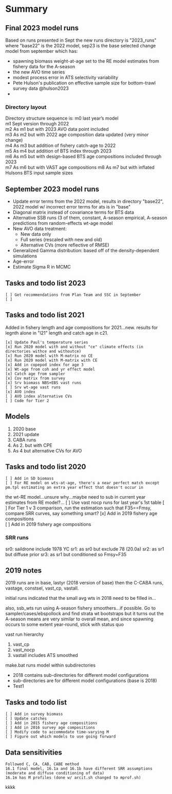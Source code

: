 # Summary

## Final 2023 model runs

Based on runs presented in Sept the new runs directory is "2023_runs" where "base22" is the 2022 model,
sep23 is the base selected change model from september which has:
  - spawning biomass weight-at-age set to the RE model estimates from fishery data for the A-season
  - the new AVO time series
  - modest process error in ATS selectivity variability
  - Pete Hulson's publication on effective sample size for bottom-trawl survey data @hulson2023
  - 
### Directory layout

Directory structure sequence is:
    m0	last year’s model    
    m1	Sept version through 2022    
    m2	As m1 but with 2023 AVO data point included    
    m3	As m2 but with 2022 age composition data updated (very minor change)    
    m4	As m3 but addition of fishery catch-age to 2022    
    m5	As m4 but addition of BTS index through 2023    
    m6	As m5 but with design-based BTS age compositions included through 2023    
    m7	As m6 but with VAST age compositions
    m8	As m7 but with inflated Hulsons BTS input sample sizes    



  
 
## September 2023 model runs

 - Update error terms from the 2022 model, results in directory "base22", 2022 model w/ incorrect error terms for ats is in "base"
 - Diagonal matrix instead of covariance terms for BTS data
 - Alternative SSB runs (3 of them, constant, A-season empirical, A-season predictions from random-effects wt-age model
 - New AVO data treatment:
    - New data only
    - Full series (rescaled with new and old)
    - Alternative CVs (more reflective of RMSE)
  - Generalized Gamma distribution: based off of the density-dependent simulations
  - Age-error
  - Estimate Sigma R in MCMC

## Tasks and todo list 2023
    [ ] Get recommendations from Plan Team and SSC in September
    [ ] 


## Tasks and todo list 2021

Added in fishery length and age compositions for 2021...new. results for legnth alone in "l21" length and catch age
in c21.
    
    [x] Update Paul's temperature series
    [x] Run 2020 model with and without "ce" climate effects (in directories withce and withoutce)
    [x] Run 2020 model with M-matrix no CE
    [x] Run 2020 model with M-matrix with CE
    [x] Add in copepod index for age 3   
    [x] Wt-age from coh and yr effect model
    [x] Catch age from sampler
    [x] Cov matrix from survey
    [x] Srv biomass NBS+EBS vast runs
    [ ] Srv wt-age vast runs
    [x] AVO index
    [ ] AVO index alternative CVs
    [ ] Code for Tier 2             

## Models 
   1. 2020 base
   2. 2021 update
   3. CABA runs
   4. As 2. but with CPE
   5. As 4 but alternative CVs for AVO



## Tasks and todo list 2020
    [ ] Add in SD biomass     
    [ ] For RE model on wts-at-age, there's a near perfect match except pm.tpl estimating an extra year effect that doesn't occur in 
the wt-RE model...unsure why...maybe need to sub in current year estimates from RE model?...
    [ ] Use vast nocp runs for last year's 1st table
    [ ] For Tier 1 v 3 comparison, run the estimation such that F35==Fmsy, compare SRR curves, say something smart?
    [x] Add in 2019 fishery age compositions      
    [ ] Add in 2019 fishery age compositions      

### SRR runs
  sr0:	saildrone include 1978 YC
  sr1:	as sr0 but exclude 78 (20.0a)
  sr2:	as sr1 but diffuse prior
  sr3:	as sr1 but conditioned so Fmsy=F35


## 2019 notes
2019 runs are in base, lastyr (2018 version of base) then the C-CABA runs, vastage, constsel, vast_cp, vastall.

initial runs indicated that the small avg wts in 2018 need to be filled in...

also, ssb_wts run using A-season fishery smoothers...if possible. Go to sampler/cases/ebspollock and find strata wt bootstraps 
but it turns out the A-season means are very similar to overall mean, and since spawning occurs to some extent year-round, stick
with status quo

vast run hierarchy
1) vast_cp
2) vast_nocp
3) vastall includes ATS smoothed


make.bat runs model within subdirectories
   - 2018 contains sub-directories for different model configurations     
   - sub-directories are for different model configurations (base is 2018)     
   - Test1
## Tasks and todo list
    [ ] Add in survey biomass     
    [ ] Update catches     
    [ ] Add in 2015 fishery age compositions      
    [ ] Add in 2016 survey age compositions     
    [ ] Modify code to accommodate time-varying M
    [ ] Figure out which models to use going forward     
## Data sensitivities
	Followed C, CA, CAB, CABE method      
    16.1 final model, 16.1a and 16.1b have different SRR assumptions (moderate and diffuse conditioning of data)
    16.1m has M profiles (done w/ arcit.sh changed to mprof.sh)

kkkk
